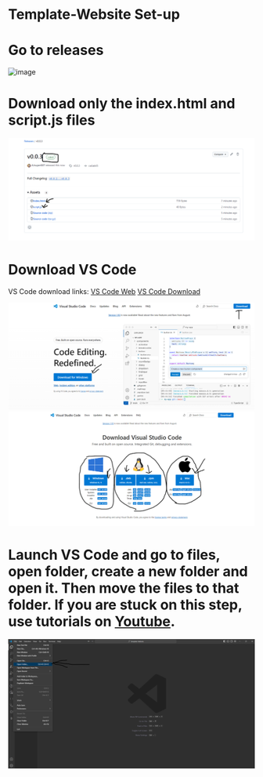 ﻿# Template-Website Set-up

# Go to releases

![image](https://github.com/user-attachments/assets/8b808b76-2d71-42d9-8e87-ae0b06ff3cf5)

# Download only the index.html and script.js files

![alt text](image-4.png)

# Download VS Code
VS Code download links: [VS Code Web](https://code.visualstudio.com)  [VS Code Download](https://code.visualstudio.com/download)

![alt text](image.png)
![alt text](image-2.png)

# Launch VS Code and go to files, open folder, create a new folder and open it. Then move the files to that folder. If you are stuck on this step, use tutorials on [Youtube](https://www.youtube.com/).

![alt text](image-1.png)